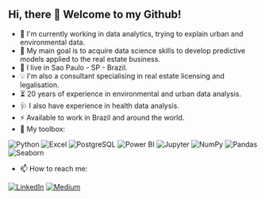 ## Hi, there 👋 Welcome to my Github!

- 🌱 I'm currently working in data analytics, trying to explain urban and environmental data.
- 🎯 My main goal is to acquire data science skills to develop predictive models applied to the real estate business.
- 📍 I live in Sao Paulo - SP - Brazil.
- 💡 I'm also a consultant specialising in real estate licensing and legalisation.
- ⏳ 20 years of experience in environmental and urban data analysis.
- 🩺 I also have experience in health data analysis.
- ⚡ Available to work in Brazil and around the world.
- 🧰 My toolbox:

![Python](https://img.shields.io/badge/Python-3776AB?style=for-the-badge&logo=python&logoColor=white) ![Excel](https://img.shields.io/badge/Microsoft_Excel-217346?style=for-the-badge&logo=microsoft-excel&logoColor=white) ![PostgreSQL](https://img.shields.io/badge/PostgreSQL-336791?style=for-the-badge&logo=postgresql&logoColor=white) ![Power BI](https://img.shields.io/badge/Power_BI-F2C811?style=for-the-badge&logo=power-bi&logoColor=black) ![Jupyter](https://img.shields.io/badge/Jupyter-F37626?style=for-the-badge&logo=jupyter&logoColor=white)
 ![NumPy](https://img.shields.io/badge/NumPy-013243?style=for-the-badge&logo=numpy&logoColor=white)
 ![Pandas](https://img.shields.io/badge/Pandas-150458?style=for-the-badge&logo=pandas&logoColor=white) ![Seaborn](https://img.shields.io/badge/Seaborn-009688?style=for-the-badge&logo=seaborn&logoColor=white)

 - 📫 How to reach me:

[![LinkedIn](https://img.shields.io/badge/LinkedIn-0077B5?style=for-the-badge&logo=linkedin&logoColor=white)](https://www.linkedin.com/in/marcelfraga)
[![Medium](https://img.shields.io/badge/Medium-12100E?style=for-the-badge&logo=medium&logoColor=white)](https://medium.com/@marcelfraga)



 
<!--
**arqmarcel/arqmarcel** is a ✨ _special_ ✨ repository because its `README.md` (this file) appears on your GitHub profile.

Here are some ideas to get you started:

- 🔭 I’m currently working on ...
- 🌱 I’m currently learning about Data Analytics, trying to explain urban and environmental data
- 👯 I’m looking to collaborate on ...
- 🤔 I’m looking for help with ...
- 💬 Ask me about ...
- 📫 How to reach me: ...
- 😄 Pronouns: ...
- ⚡ Fun fact: ...
-->
